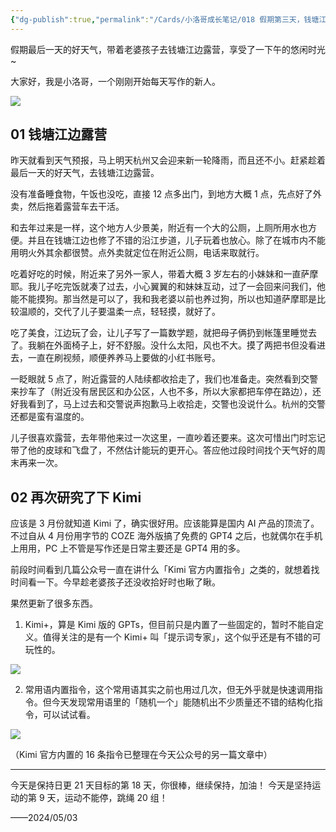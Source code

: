 ```yaml
---
{"dg-publish":true,"permalink":"/Cards/小洛哥成长笔记/018 假期第三天，钱塘江边露营+Kimi官方内置指令/","tags":["小洛哥成长笔记"],"noteIcon":1,"created":"2024-05-02","updated":"2024-05-03"}
---
```


假期最后一天的好天气，带着老婆孩子去钱塘江边露营，享受了一下午的悠闲时光~

大家好，我是小洛哥，一个刚刚开始每天写作的新人。

![](https://images-ext-1.discordapp.net/external/RpatBNhhCG1kVMNo7N_PRAQHF7U5908kyPtcIZRreH8/%3Frk3s%3D18ea6f23%26x-expires%3D1746285086%26x-signature%3DtmxnFWgAPsAKPdx3FfSe4P0HTi8%253D/https/p16-flow-sign-va.ciciai.com/ocean-cloud-tos-us/ae51f80ff69642cf83bdf399e3d4e8bf.png~tplv-6bxrjdptv7-image.png?format=webp&quality=lossless)

## 01 钱塘江边露营
昨天就看到天气预报，马上明天杭州又会迎来新一轮降雨，而且还不小。赶紧趁着最后一天的好天气，去钱塘江边露营。

没有准备睡食物，午饭也没吃，直接 12 点多出门，到地方大概 1 点，先点好了外卖，然后拖着露营车去干活。

和去年过来是一样，这个地方人少景美，附近有一个大的公厕，上厕所用水也方便。并且在钱塘江边也修了不错的沿江步道，儿子玩着也放心。除了在城市内不能用明火外其余都很赞。点外卖就定位在附近公厕，电话来取就行。

吃着好吃的时候，附近来了另外一家人，带着大概 3 岁左右的小妹妹和一直萨摩耶。我儿子吃完饭就凑了过去，小心翼翼的和妹妹互动，过了一会回来问我们，他能不能摸狗。那当然是可以了，我和我老婆以前也养过狗，所以也知道萨摩耶是比较温顺的，交代了儿子要温柔一点，轻轻摸，就好了。

吃了美食，江边玩了会，让儿子写了一篇数学题，就把母子俩扔到帐篷里睡觉去了。我躺在外面椅子上，好不舒服。没什么太阳，风也不大。摸了两把书但没看进去，一直在刷视频，顺便养养马上要做的小红书账号。

一眨眼就 5 点了，附近露营的人陆续都收拾走了，我们也准备走。突然看到交警来抄车了（附近没有居民区和办公区，人也不多，所以大家都把车停在路边），还好我看到了，马上过去和交警说声抱歉马上收拾走，交警也没说什么。杭州的交警还都是蛮有温度的。

儿子很喜欢露营，去年带他来过一次这里，一直吵着还要来。这次可惜出门时忘记带了他的皮球和飞盘了，不然估计能玩的更开心。答应他过段时间找个天气好的周末再来一次。

## 02 再次研究了下 Kimi
应该是 3 月份就知道 Kimi 了，确实很好用。应该能算是国内 AI 产品的顶流了。不过自从 4 月份用字节的 COZE 海外版搞了免费的 GPT4 之后，也就偶尔在手机上用用，PC 上不管是写作还是日常主要还是 GPT4 用的多。

前段时间看到几篇公众号一直在讲什么「Kimi 官方内置指令」之类的，就想着找时间看一下。今早趁老婆孩子还没收拾好时也瞅了瞅。

果然更新了很多东西。

1. Kimi+，算是 Kimi 版的 GPTs，但目前只是内置了一些固定的，暂时不能自定义。值得关注的是有一个 Kimi+ 叫「提示词专家」，这个似乎还是有不错的可玩性的。

![](http://img.xlg.life/images%2F2024%2F05%2F03%2F20240503233045-46fb350b68421930cb0cd1e90f435dc4.png)

2. 常用语内置指令，这个常用语其实之前也用过几次，但无外乎就是快速调用指令。但今天发现常用语里的「随机一个」能随机出不少质量还不错的结构化指令，可以试试看。

![](http://img.xlg.life/images%2F2024%2F05%2F03%2F20240503233216-854c76e2d6c4449a1f32b9bfd604e484.png)

（Kimi 官方内置的 16 条指令已整理在今天公众号的另一篇文章中）


---

今天是保持日更 21 天目标的第 18 天，你很棒，继续保持，加油！
今天是坚持运动的第 9 天，运动不能停，跳绳 20 组！

——2024/05/03